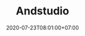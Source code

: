 ---
title     : Andstudio
thumbnail : andstudio
address   : https://andstudio.lt
sitemap   : false
date      : 2020-07-23T08:01:00+07:00
---